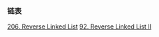 ### 链表

[206. Reverse Linked List](https://leetcode.com/problems/reverse-linked-list/)
[92. Reverse Linked List II](https://leetcode.com/problems/reverse-linked-list-ii/)

